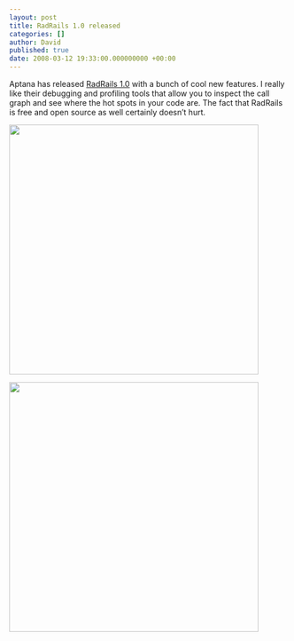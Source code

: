 ```yaml
---
layout: post
title: RadRails 1.0 released
categories: []
author: David
published: true
date: 2008-03-12 19:33:00.000000000 +00:00
---
```

<p>Aptana has released <a href="http://www.aptana.com/radrails">RadRails 1.0</a> with a bunch of cool new features. I really like their debugging and profiling tools that allow you to inspect the call graph and see where the hot spots in your code are. The fact that RadRails is free and open source as well certainly doesn&#8217;t hurt.</p>
<p><img src="/assets/2008/3/12/call_graph_1.png" width="450" /></p>
<p><img src="/assets/2008/3/12/hot_spots.png" width="450" /></p>